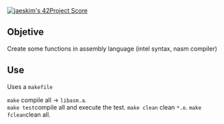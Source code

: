[![jaeskim's 42Project Score](https://badge42.herokuapp.com/api/project/mrubio/libasm)](https://github.com/JaeSeoKim/badge42)

## Objetive

Create some functions in assembly language (intel syntax, nasm compiler)

## Use

Uses a `makefile`

`make` compile all -> `libasm.a`.</br>
`make test`compile all and execute the test.
`make clean` clean `*.o`.
`make fclean`clean all.
